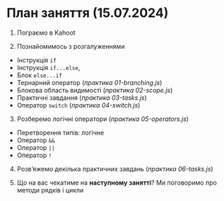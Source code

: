 # План заняття (15.07.2024)

1. Пограємо в Kahoot

2. Познайомимось з розгалуженнями

- Інструкція `if`
- Інструкція `if...else`,
- Блок `else...if`
- Тернарний оператор (_практика 01-branching.js_)
- Блокова область видимості (_практика 02-scope.js_)
- Практичні завдання (_практика 03-tasks.js_)
- Оператор `switch` (_практика 04-switch.js_)

3. Розберемо логічні оператори (_практика 05-operators.js_)

- Перетворення типів: логічне
- Оператор `&&`
- Оператор `||`
- Оператор `!`

4. Розв’яжемо декілька практичних завдань (_практика 06-tasks.js_)

5. Що на вас чекатиме на **наступному занятті**? Ми поговоримо про методи рядків
   і цикли
